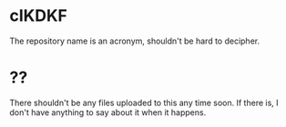 # cIKDKF
The repository name is an acronym, shouldn't be hard to decipher.

# ??
There shouldn't be any files uploaded to this any time soon. If there is, I don't have anything to say about it when it happens.

